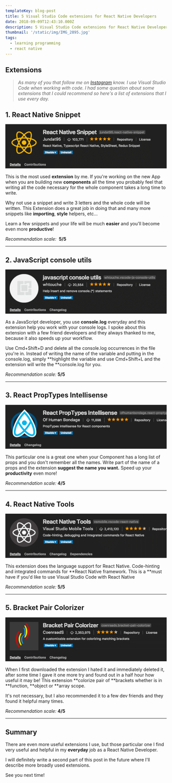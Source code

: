 ```yaml
---
templateKey: blog-post
title: 5 Visual Studio Code extensions for React Native Developers
date: 2018-09-09T12:43:10.000Z
description: 5 Visual Studio Code extensions for React Native Developers
thumbnail: '/static/img/IMG_2895.jpg'
tags:
  - learning programming
  - react native
---
```


## Extensions

> _As many of you that follow me on [Instagram](https://www.instagram.com/selfmadedeveloper/) know. I use Visual Studio Code when working with code. I had some question about some extensions that I could recommend so here's a list of extensions that I use every day._

## 1. React Native Snippet

![React Native Snippet](../../../img/react-native-snippet.png)

This is the most used **extension** by me. If you're working on the new App when you are building new **components** all the time you probably feel that writing all the code necessary for the whole component takes a long time to write.

Why not use a snippet and write 3 letters and the whole code will be written. This Extension does a great job in doing that and many more snippets like **importing**, **style** helpers, etc...

Learn a few snippets and your life will be much **easier** and you'll become even more **productive**!

*Recommendation scale:*  **5/5**

---

## 2. JavaScript console utils

![JavaScript console utils](../../../img/javascript-console-utils.png)

As a JavaScript developer, you use **console.log** everyday and this extension help you work with your console logs. I spoke about this extension with a few friend developers and they always thanked to me, because it also speeds up your workflow.

Use Cmd+Shift+D and delete all the console.log occurrences in the file you're in. Instead of writing the name of the variable and putting in the console.log, simply **highlight the variable and use Cmd+Shift+L and the extension will write the **console.log for you.

_Recommendation scale:_ **5/5**

---

## 3. React PropTypes Intellisense

![React PropTypes Intellisense](../../../img/react-proptypes-intellisense.png)

This particular one is a great one when your Component has a long list of props and you don't remember all the names. Write part of the name of a props and the extension **suggest the name you want.** Speed up your **productivity** even more!

_Recommendation scale:_ **4/5**

---

## 4. React Native Tools

![React Native Tools](../../../img/react-native-tools.png)

This extension does the language support for React Native. Code-hinting and integrated commands for **React Native framework. This is a **must have if you'd like to use Visual Studio Code with React Native

*Recommendation scale:* **5/5**

---

## 5. Bracket Pair Colorizer

![Bracket Pair Colorizer](../../../img/bracket-pair-colorizer.png)

When I first downloaded the extension I hated it and immediately deleted it, after some time I gave it one more try and found out in a half hour how useful it may be! This extension **colorize pair of **brackets whether is in **function, **object or \*\*array scope.

It's not necessary, but I also recommended it to a few dev friends and they found it helpful many times.

_Recommendation scale:_ **4/5**

---

## **Summary**

There are even more useful extensions I use, but those particular one I find very useful and helpful in my **everyday** job as a React Native Developer.

I will definitely write a second part of this post in the future where I'll describe more broadly used extensions.

See you next time!
